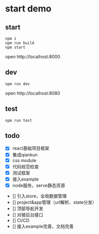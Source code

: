 # start demo

## start
```
npm i
npm run build
npm start
```

open http://localhost:8000

## dev
```
npm run dev
```

open http://localhost:8080

## test
```
npm run test
```

## todo

- [x] react基础项目框架
- [x] 集成qiankun
- [x] css module
- [x] 代码规范检查
- [x] 测试框架
- [x] 接入example
- [x] node服务，serve静态资源
- [] 引入store，全局数据管理
- [] project&app管理（url解析、state分发）
- [] 顶部导航开发
- [] 对接后台接口
- [] CI/CD
- [] 接入example完善，文档完善


